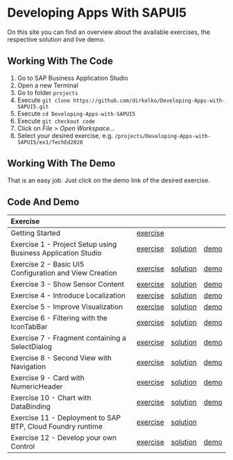 # Developing Apps With SAPUI5
On this site you can find an overview about the available exercises, the respective solution and live demo.

## Working With The Code
1. Go to SAP Business Application Studio
2. Open a new Terminal
3. Go to folder `projects`
4. Execute `git clone https://github.com/dirkelko/Developing-Apps-with-SAPUI5.git`
5. Execute `cd Developing-Apps-with-SAPUI5`
6. Execute `git checkout code`
7. Click on *File* > *Open Workspace...* 
8. Select your desired exercise, e.g. `/projects/Developing-Apps-with-SAPUI5/ex1/TechEd2020`

## Working With The Demo
That is an easy job. Just click on the demo link of the desired exercise.

## Code And Demo

| Exercise | | | |
| :--- | --- | --- | --- |
| Getting Started | [exercise](https://github.com/dirkelko/Developing-Apps-with-SAPUI5/tree/master/exercises/ex0/README.md) | | |
| Exercise 1 - Project Setup using Business Application Studio | [exercise](https://github.com/dirkelko/Developing-Apps-with-SAPUI5/tree/master/exercises/ex1/README.md) | [solution](https://github.com/dirkelko/Developing-Apps-with-SAPUI5/tree/gh-pages/ex1/) | [demo](ex1/sensormanager/webapp/index.html) |
| Exercise 2 - Basic UI5 Configuration and View Creation | [exercise](https://github.com/dirkelko/Developing-Apps-with-SAPUI5/tree/master/exercises/ex2/README.md) | [solution](https://github.com/dirkelko/Developing-Apps-with-SAPUI5/tree/gh-pages/ex2/) | [demo](ex2/sensormanager/webapp/index.html) |
| Exercise 3 - Show Sensor Content | [exercise](https://github.com/dirkelko/Developing-Apps-with-SAPUI5/tree/master/exercises/ex3/README.md) | [solution](https://github.com/dirkelko/Developing-Apps-with-SAPUI5/tree/gh-pages/ex3/) | [demo](ex3/sensormanager/webapp/index.html) |
| Exercise 4 - Introduce Localization | [exercise](https://github.com/dirkelko/Developing-Apps-with-SAPUI5/tree/master/exercises/ex4/README.md) | [solution](https://github.com/dirkelko/Developing-Apps-with-SAPUI5/tree/gh-pages/ex4/) | [demo](ex4/sensormanager/webapp/index.html) |
| Exercise 5 - Improve Visualization | [exercise](https://github.com/dirkelko/Developing-Apps-with-SAPUI5/tree/master/exercises/ex5/README.md) | [solution](https://github.com/dirkelko/Developing-Apps-with-SAPUI5/tree/gh-pages/ex5/) | [demo](ex5/sensormanager/webapp/index.html) |
| Exercise 6 - Filtering with the IconTabBar | [exercise](https://github.com/dirkelko/Developing-Apps-with-SAPUI5/tree/master/exercises/ex6/README.md) | [solution](https://github.com/dirkelko/Developing-Apps-with-SAPUI5/tree/gh-pages/ex6/) | [demo](ex6/sensormanager/webapp/index.html) |
| Exercise 7 - Fragment containing a SelectDialog | [exercise](https://github.com/dirkelko/Developing-Apps-with-SAPUI5/tree/master/exercises/ex7/README.md) | [solution](https://github.com/dirkelko/Developing-Apps-with-SAPUI5/tree/gh-pages/ex7/) | [demo](ex7/sensormanager/webapp/index.html) |
| Exercise 8 - Second View with Navigation | [exercise](https://github.com/dirkelko/Developing-Apps-with-SAPUI5/tree/master/exercises/ex8/README.md) | [solution](https://github.com/dirkelko/Developing-Apps-with-SAPUI5/tree/gh-pages/ex8/) | [demo](ex8/sensormanager/webapp/index.html) |
| Exercise 9 - Card with NumericHeader | [exercise](https://github.com/dirkelko/Developing-Apps-with-SAPUI5/tree/master/exercises/ex9/README.md) | [solution](https://github.com/dirkelko/Developing-Apps-with-SAPUI5/tree/gh-pages/ex9/) | [demo](ex9/sensormanager/webapp/index.html) |
| Exercise 10 - Chart with DataBinding | [exercise](https://github.com/dirkelko/Developing-Apps-with-SAPUI5/tree/master/exercises/ex10/README.md) | [solution](https://github.com/dirkelko/Developing-Apps-with-SAPUI5/tree/gh-pages/ex10/) | [demo](ex10/sensormanager/webapp/index.html) |
| Exercise 11 - Deployment to SAP BTP, Cloud Foundry runtime | [exercise](https://github.com/dirkelko/Developing-Apps-with-SAPUI5/tree/master/exercises/ex11/README.md) | [solution](https://github.com/dirkelko/Developing-Apps-with-SAPUI5/tree/gh-pages/ex11/TechEd2020) | |
| Exercise 12 - Develop your own Control | [exercise](https://github.com/dirkelko/Developing-Apps-with-SAPUI5/tree/master/exercises/ex12/README.md) | [solution](https://github.com/dirkelko/Developing-Apps-with-SAPUI5/tree/gh-pages/ex12/) | [demo](ex12/sensormanager/webapp/index.html) |
